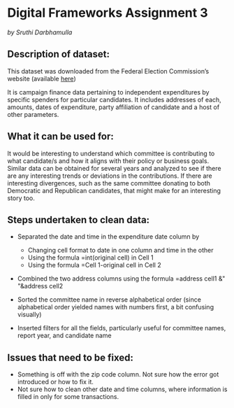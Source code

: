 # Digital Frameworks Assignment 3

_by Sruthi Darbhamulla_

## Description of dataset:
This dataset was downloaded from the Federal Election Commission’s website (available [here](https://www.fec.gov/data/independent-expenditures/?data_type=processed&is_notice=true))      

It is campaign finance data pertaining to independent expenditures by specific spenders for particular candidates. It includes addresses of each, amounts, dates of expenditure, party affiliation of candidate and a host of other parameters. 

## What it can be used for: 
It would be interesting to understand which committee is contributing to what candidate/s and how it aligns with their policy or business goals. Similar data can be obtained for several years and analyzed to see if there are any interesting trends or deviations in the contributions. If there are interesting divergences, such as the same committee donating to both Democratic and Republican candidates, that might make for an interesting story too. 

## Steps undertaken to clean data: 
* Separated the date and time in the expenditure date column by 
    * Changing cell format to date in one column and time in the other 
    * Using the formula =int(original cell) in Cell 1
    * Using the formula =Cell 1-original cell in Cell 2

* Combined the two address columns using the formula =address cell1 &" "&address cell2

* Sorted the committee name in reverse alphabetical order (since alphabetical order yielded names with numbers first, a bit confusing visually) 

* Inserted filters for all the fields, particularly useful for committee names, report year, and candidate name 

## Issues that need to be fixed: 
* Something is off with the zip code column. Not sure how the error got introduced or how to fix it. 
* Not sure how to clean other date and time columns, where information is filled in only for some transactions.

